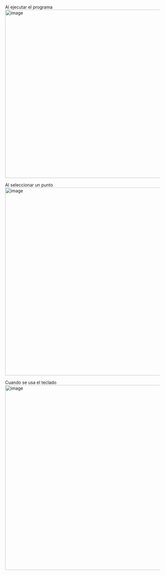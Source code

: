 Al ejecutar el programa
<img width="1105" height="548" alt="image" src="https://github.com/user-attachments/assets/c3b91aa6-cdd8-4d1a-8d46-6d19789ba407" />

Al seleccionar un punto  
<img width="1098" height="612" alt="image" src="https://github.com/user-attachments/assets/6cc655e3-caa4-4588-93d2-3bcfc8b968b6" />

Cuando se usa el teclado  
<img width="1084" height="602" alt="image" src="https://github.com/user-attachments/assets/e67b155d-ba32-47ce-8981-3772316ed5f5" />


